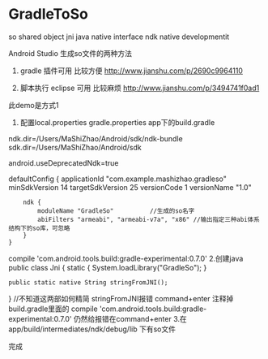 # GradleToSo
so shared object
jni java native interface
ndk native developmentit

Android Studio 生成so文件的两种方法

1. gradle  插件可用 比较方便
http://www.jianshu.com/p/2690c9964110

2. 脚本执行 eclipse 可用 比较麻烦
http://www.jianshu.com/p/3494741f0ad1

此demo是方式1

1. 配置local.properties gradle.properties app下的build.gradle

ndk.dir=/Users/MaShiZhao/Android/sdk/ndk-bundle
sdk.dir=/Users/MaShiZhao/Android/sdk

android.useDeprecatedNdk=true

defaultConfig {
        applicationId "com.example.mashizhao.gradleso"
        minSdkVersion 14
        targetSdkVersion 25
        versionCode 1
        versionName "1.0"

        ndk {
            moduleName "GradleSo"          //生成的so名字
            abiFilters "armeabi", "armeabi-v7a", "x86" //输出指定三种abi体系结构下的so库，可忽略
        }
    }
    
compile 'com.android.tools.build:gradle-experimental:0.7.0'
2.创建java 
 public class Jni
 {
    static {
        System.loadLibrary("GradleSo");
    }

    public static native String stringFromJNI();

 }
//不知道这两部如何精简
stringFromJNI报错 command+enter
注释掉build.gradle里面的 compile 'com.android.tools.build:gradle-experimental:0.7.0' 
仍然给报错在command+enter
3.在app/build/intermediates/ndk/debug/lib 下有so文件

完成
 




